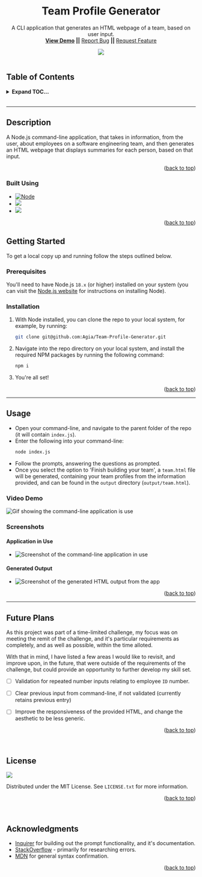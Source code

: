<div align="center">

<h1 align="center">Team Profile Generator</h1>

  <p align="center">
    A CLI application that generates an HTML webpage of a team, based on user input.
    <br />
    <a href="https://agia.github.com/Team-Profile-Generator"><strong>View Demo</strong></a>
    <strong>||</strong>
    <a href="https://github.com/Agia/Team-Profile-Generator/issues">Report Bug</a>
    <strong>||</strong>
    <a href="https://github.com/Agia/Team-Profile-Generator/issues">Request Feature</a>
  </p>

  <img src="https://img.shields.io/static/v1?label=LICENSE&message=MIT&color=orange&style=for-the-badge" />
</div>

<br />

## Table of Contents
<details>
  <summary><strong>Expand TOC...</strong></summary>
  <ol>
    <li>
      <a href="#description">Description</a>
      <ul>
        <li><a href="#built-using">Built Using</a></li>
      </ul>
    </li>
    <li>
      <a href="#getting-started">Getting Started</a>
      <ul>
        <li><a href="#prerequisites">Prerequisites</a></li>
        <li><a href="#installation">Installation</a></li>
      </ul>
    </li>
    <li><a href="#usage">Usage</a></li>
    <li><a href="#future-plans">Future Plans</a></li>
    <li><a href="#license">License</a></li>
    <li><a href="#acknowledgments">Acknowledgments</a></li>
  </ol>
</details>
<br />
<hr />

## Description

A Node.js command-line application, that takes in information, from the user, about employees on a software engineering team, and then generates an HTML webpage that displays summaries for each person, based on that input.

<p align="right">(<a href="#readme-top">back to top</a>)</p>

### Built Using

* [![Node][Node.js]][Node-url]
* <img src="https://img.shields.io/badge/inquirer-ff0000?style=for-the-badge&logo=npm&logoColor=white" />
* <img src="https://img.shields.io/badge/jest-blue?style=for-the-badge&logo=npm&logoColor=white" />


<p align="right">(<a href="#readme-top">back to top</a>)</p>


## Getting Started

To get a local copy up and running follow the steps outlined below.

### Prerequisites

You'll need to have Node.js `18.x` (or higher) installed on your system (you can visit the [Node.js website](https://nodejs.org/en/) for instructions on installing Node).


### Installation

1. With Node installed, you can clone the repo to your local system, for example, by running:
    ```sh
    git clone git@github.com:Agia/Team-Profile-Generator.git
    ```
2. Navigate into the repo directory on your local system, and install the required NPM packages by running the following command:
    ```sh
    npm i
    ```
3. You're all set!

<p align="right">(<a href="#readme-top">back to top</a>)</p>

<hr/>

## Usage

- Open your command-line, and navigate to the parent folder of the repo (it will contain `index.js`).
- Enter the following into your command-line:
    ```sh
    node index.js
    ```
- Follow the prompts, answering the questions as prompted.
- Once you select the option to 'Finish building your team', a `team.html` file will be generated, containing your team profiles from the information provided, and can be found in the `output` directory (`output/team.html`).

### Video Demo
<!-- TODO: Upload and add link to GIF once completed -->
![Gif showing the command-line application is use]()

### Screenshots

#### Application in Use
<!-- TODO: Upload and add link to PNG once completed -->
- ![Screenshot of the command-line application in use]()

#### Generated Output
<!-- TODO: Upload and add link to PNG once completed -->
- ![Screenshot of the generated HTML output from the app]()

<p align="right">(<a href="#readme-top">back to top</a>)</p>

<hr/>

## Future Plans

As this project was part of a time-limited challenge, my focus was on meeting the remit of the challenge, and it's particular requirements as completely, and as well as possible, within the time alloted.

With that in mind, I have listed a few areas I would like to revisit, and improve upon, in the future, that were outside of the requirements of the challenge, but could provide an opportunity to further develop my skill set.

- [ ] Validation for repeated number inputs relating to employee `ID` number.
- [ ] Clear previous input from command-line, if not validated (currently retains previous entry)
- [ ] Improve the responsiveness of the provided HTML, and change the aesthetic to be less generic.


<p align="right">(<a href="#readme-top">back to top</a>)</p>

<br/>

## License
<img src="https://img.shields.io/static/v1?label=LICENSE&message=MIT&color=orange&style=for-the-badge" />

Distributed under the MIT License. See `LICENSE.txt` for more information.

<p align="right">(<a href="#readme-top">back to top</a>)</p>

<br/>

## Acknowledgments

* [Inquirer]() for building out the prompt functionality, and it's documentation.
* [StackOverflow]() - primarily for researching errors.
* [MDN]() for general syntax confirmation.

<p align="right">(<a href="#readme-top">back to top</a>)</p>



<!-- MARKDOWN LINKS & IMAGES -->
[Node.js]: https://img.shields.io/badge/node.js-000000?style=for-the-badge&logo=nodedotjs&logoColor=white
[Node-url]: https://nodejs.org
